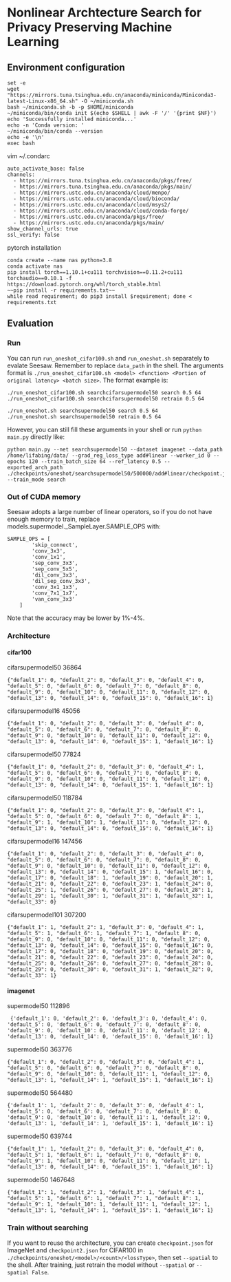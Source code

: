 # Nonlinear Archtecture Search for Privacy Preserving Machine Learning 

## Environment configuration

```
set -e
wget "https://mirrors.tuna.tsinghua.edu.cn/anaconda/miniconda/Miniconda3-latest-Linux-x86_64.sh" -O ~/miniconda.sh
bash ~/miniconda.sh -b -p $HOME/miniconda
~/miniconda/bin/conda init $(echo $SHELL | awk -F '/' '{print $NF}')
echo 'Successfully installed miniconda...'
echo -n 'Conda version: '
~/miniconda/bin/conda --version
echo -e '\n'
exec bash
```
vim ~/.condarc

```
auto_activate_base: false
channels:
  - https://mirrors.tuna.tsinghua.edu.cn/anaconda/pkgs/free/
  - https://mirrors.tuna.tsinghua.edu.cn/anaconda/pkgs/main/
  - https://mirrors.ustc.edu.cn/anaconda/cloud/menpo/
  - https://mirrors.ustc.edu.cn/anaconda/cloud/bioconda/
  - https://mirrors.ustc.edu.cn/anaconda/cloud/msys2/
  - https://mirrors.ustc.edu.cn/anaconda/cloud/conda-forge/
  - https://mirrors.ustc.edu.cn/anaconda/pkgs/free/
  - https://mirrors.ustc.edu.cn/anaconda/pkgs/main/
show_channel_urls: true
ssl_verify: false

```

pytorch installation
```
conda create --name nas python=3.8
conda activate nas
pip install torch==1.10.1+cu111 torchvision==0.11.2+cu111 torchaudio==0.10.1 -f https://download.pytorch.org/whl/torch_stable.html
~~pip install -r requirements.txt~~
while read requirement; do pip3 install $requirement; done < requirements.txt 
```

## Evaluation

### Run

You can run `run_oneshot_cifar100.sh` and `run_oneshot.sh` separately to evalate Seesaw. Remember to replace `data_path` in the shell.
The arguments format is `./run_oneshot_cifar100.sh <model> <function> <Portion of original latency> <batch size>`. 
The format example is: 
```shell
./run_oneshot_cifar100.sh searchcifarsupermodel50 search 0.5 64
./run_oneshot_cifar100.sh searchcifarsupermodel50 retrain 0.5 64

./run_oneshot.sh searchsupermodel50 search 0.5 64
./run_oneshot.sh searchsupermodel50 retrain 0.5 64
```
However, you can still fill these arguments in your shell or run `python main.py` directly like:
```
python main.py --net searchsupermodel50 --dataset imagenet --data_path /home/lifabing/data/ --grad_reg_loss_type add#linear --worker_id 0 --epochs 120 --train_batch_size 64 --ref_latency 0.5 --exported_arch_path ./checkpoints/oneshot/searchsupermodel50/500000/add#linear/checkpoint.json --train_mode search
```

### Out of CUDA memory

Seesaw adopts a large number of linear operators, so if you do not have enough memory to train, replace models.supermodel._SampleLayer.SAMPLE_OPS with:
```
SAMPLE_OPS = [
        'skip_connect',
        'conv_3x3',
        'conv_1x1',
        'sep_conv_3x3',
        'sep_conv_5x5',
        'dil_conv_3x3',
        'dil_sep_conv_3x3',
        'conv_3x1_1x3',
        'conv_7x1_1x7',
        'van_conv_3x3'
    ]
```
Note that the accuracy may be lower by 1%-4%.

### Architecture

#### cifar100
cifarsupermodel50 36864
```
{"default_1": 0, "default_2": 0, "default_3": 0, "default_4": 0, "default_5": 0, "default_6": 0, "default_7": 0, "default_8": 0, "default_9": 0, "default_10": 0, "default_11": 0, "default_12": 0, "default_13": 0, "default_14": 0, "default_15": 0, "default_16": 1}
```

cifarsupermodel16 45056
```
{"default_1": 0, "default_2": 0, "default_3": 0, "default_4": 0, "default_5": 0, "default_6": 0, "default_7": 0, "default_8": 0, "default_9": 0, "default_10": 0, "default_11": 0, "default_12": 0, "default_13": 0, "default_14": 0, "default_15": 1, "default_16": 1}
```

cifarsupermodel50 77824
```
{"default_1": 0, "default_2": 0, "default_3": 0, "default_4": 1, "default_5": 0, "default_6": 0, "default_7": 0, "default_8": 0, "default_9": 0, "default_10": 0, "default_11": 0, "default_12": 0, "default_13": 0, "default_14": 0, "default_15": 1, "default_16": 1}
```

cifarsupermodel50 118784
```
{"default_1": 0, "default_2": 0, "default_3": 0, "default_4": 1, "default_5": 0, "default_6": 0, "default_7": 0, "default_8": 1, "default_9": 1, "default_10": 1, "default_11": 0, "default_12": 0, "default_13": 0, "default_14": 0, "default_15": 0, "default_16": 1}
```

cifarsupermodel16 147456
```
{"default_1": 0, "default_2": 0, "default_3": 0, "default_4": 0, "default_5": 0, "default_6": 0, "default_7": 0, "default_8": 0, "default_9": 0, "default_10": 0, "default_11": 0, "default_12": 0, "default_13": 0, "default_14": 0, "default_15": 1, "default_16": 0, "default_17": 0, "default_18": 1, "default_19": 0, "default_20": 1, "default_21": 0, "default_22": 0, "default_23": 1, "default_24": 0, "default_25": 1, "default_26": 0, "default_27": 0, "default_28": 1, "default_29": 1, "default_30": 1, "default_31": 1, "default_32": 1, "default_33": 0}
```

cifarsupermodel101 307200
```
{"default_1": 1, "default_2": 1, "default_3": 0, "default_4": 1, "default_5": 1, "default_6": 1, "default_7": 1, "default_8": 0, "default_9": 0, "default_10": 0, "default_11": 0, "default_12": 0, "default_13": 0, "default_14": 0, "default_15": 0, "default_16": 0, "default_17": 0, "default_18": 0, "default_19": 0, "default_20": 0, "default_21": 0, "default_22": 0, "default_23": 0, "default_24": 0, "default_25": 0, "default_26": 0, "default_27": 0, "default_28": 0, "default_29": 0, "default_30": 0, "default_31": 1, "default_32": 0, "default_33": 1}
```


#### imagenet

supermodel50  112896
```
 {'default_1': 0, 'default_2': 0, 'default_3': 0, 'default_4': 0, 'default_5': 0, 'default_6': 0, 'default_7': 0, 'default_8': 0, 'default_9': 0, 'default_10': 0, 'default_11': 0, 'default_12': 0, 'default_13': 0, 'default_14': 0, 'default_15': 0, 'default_16': 1}
```

supermodel50 363776 
```
{"default_1": 0, "default_2": 0, "default_3": 0, "default_4": 1, "default_5": 0, "default_6": 0, "default_7": 0, "default_8": 0, "default_9": 0, "default_10": 0, "default_11": 1, "default_12": 0, "default_13": 1, "default_14": 1, "default_15": 1, "default_16": 1}
```

supermodel50 564480
```
{'default_1': 1, 'default_2': 0, 'default_3': 0, 'default_4': 1, 'default_5': 0, 'default_6': 0, 'default_7': 0, 'default_8': 0, 'default_9': 0, 'default_10': 0, 'default_11': 1, 'default_12': 0, 'default_13': 1, 'default_14': 1, 'default_15': 1, 'default_16': 1}
```

supermodel50  639744
```
{"default_1": 1, "default_2": 0, "default_3": 0, "default_4": 0, "default_5": 1, "default_6": 1, "default_7": 0, "default_8": 0, "default_9": 1, "default_10": 0, "default_11": 0, "default_12": 1, "default_13": 0, "default_14": 0, "default_15": 1, "default_16": 1}
```

supermodel50 1467648
```
{"default_1": 1, "default_2": 1, "default_3": 1, "default_4": 1, "default_5": 1, "default_6": 1, "default_7": 1, "default_8": 1, "default_9": 1, "default_10": 1, "default_11": 1, "default_12": 1, "default_13": 1, "default_14": 1, "default_15": 1, "default_16": 1}
```


### Train without searching

If you want to reuse the architecture, you can create `checkpoint.json` for ImageNet and `checkpoint2.json` for CIFAR100 in `./checkpoints/oneshot/<model>/<count>/<lossType>`, then set `--spatial` to the shell. After training, just retrain the model without `--spatial` or `--spatial False`.
